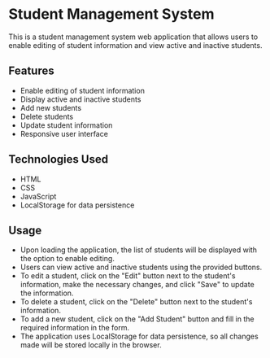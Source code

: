 # Student Management System

This is a student management system web application that allows users to enable editing of student information and view active and inactive students.

## Features

- Enable editing of student information
- Display active and inactive students
- Add new students
- Delete students
- Update student information
- Responsive user interface

## Technologies Used

- HTML
- CSS
- JavaScript
- LocalStorage for data persistence


## Usage

- Upon loading the application, the list of students will be displayed with the option to enable editing.
- Users can view active and inactive students using the provided buttons.
- To edit a student, click on the "Edit" button next to the student's information, make the necessary changes, and click "Save" to update the information.
- To delete a student, click on the "Delete" button next to the student's information.
- To add a new student, click on the "Add Student" button and fill in the required information in the form.
- The application uses LocalStorage for data persistence, so all changes made will be stored locally in the browser.
